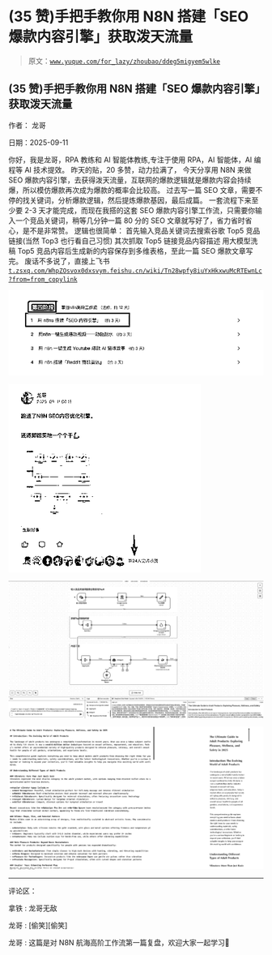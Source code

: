 # (35 赞)手把手教你用 N8N 搭建「SEO 爆款内容引擎」获取泼天流量

> 原文：[`www.yuque.com/for_lazy/zhoubao/ddeg5migyem5wlke`](https://www.yuque.com/for_lazy/zhoubao/ddeg5migyem5wlke)

## (35 赞)手把手教你用 N8N 搭建「SEO 爆款内容引擎」获取泼天流量

作者： 龙哥

日期：2025-09-11

你好，我是龙哥，RPA 教练和 AI 智能体教练,专注于使用 RPA，AI 智能体，AI 编程等 AI 技术提效。 昨天的贴，20 多赞，动力拉满了，
今天分享用 N8N 来做 SEO 爆款内容引擎，去获得泼天流量，互联网的爆款逻辑就是爆款内容会持续爆，所以模仿爆款再次成为爆款的概率会比较高。
过去写一篇 SEO 文章，需要不停的找关键词，分析爆款逻辑，然后提炼爆款基因，最后成篇。
一套流程下来至少要 2-3 天才能完成，而现在我搭的这套 SEO 爆款内容引擎工作流，只需要你输入一个竞品关键词，稍等几分钟一篇 80 分的 SEO 文章就写好了，省力省时省心，是不是非常赞。
逻辑也很简单： 首先输入竞品关键词去搜索谷歌 Top5 竞品链接(当然 Top3 也行看自己习惯) 其次抓取 Top5 链接竞品内容描述
用大模型洗稿 Top5 竞品内容后生成新的内容保存到多维表格，至此一篇 SEO 爆款文章写完。 废话不多说了，直接上飞书 [`t.zsxq.com/WhpZO`](https://t.zsxq.com/WhpZO)[`svox0dxsvym.feishu.cn/wiki/Tn28wpfy8iuYxHkxwuMcRTEwnLc?from=from_copylink`](https://svox0dxsvym.feishu.cn/wiki/Tn28wpfy8iuYxHkxwuMcRTEwnLc?from=from_copylink)

![](img/7e319507882dec2d621a720393678f31.png "None")

![](img/aedffa6a3c000cca94c2afb6ee354a7e.png "None")

![](img/458194ded61cc05a242a70e0555fc891.png "None")

![](img/581c317b26717a16f12ab0617703c89a.png "None")

* * *

评论区：

拿铁 : 龙哥无敌

龙哥 : [偷笑][偷笑]

龙哥 : 这篇是对 N8N 航海高阶工作流第一篇复盘，欢迎大家一起学习🌹
